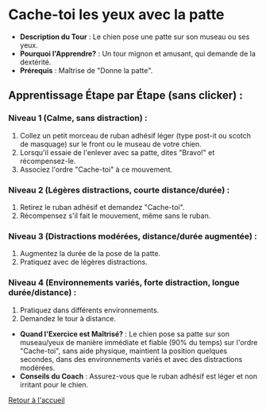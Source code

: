 # Cache-toi les yeux avec la patte

- **Description du Tour** : Le chien pose une patte sur son museau ou ses yeux.
- **Pourquoi l'Apprendre?** : Un tour mignon et amusant, qui demande de la dextérité.
- **Prérequis** : Maîtrise de "Donne la patte".

## Apprentissage Étape par Étape (sans clicker) :

### Niveau 1 (Calme, sans distraction) :
1. Collez un petit morceau de ruban adhésif léger (type post-it ou scotch de masquage) sur le front ou le museau de votre chien.
2. Lorsqu'il essaie de l'enlever avec sa patte, dites "Bravo!" et récompensez-le.
3. Associez l'ordre "Cache-toi" à ce mouvement.

### Niveau 2 (Légères distractions, courte distance/durée) :
1. Retirez le ruban adhésif et demandez "Cache-toi".
2. Récompensez s'il fait le mouvement, même sans le ruban.

### Niveau 3 (Distractions modérées, distance/durée augmentée) :
1. Augmentez la durée de la pose de la patte.
2. Pratiquez avec de légères distractions.

### Niveau 4 (Environnements variés, forte distraction, longue durée/distance) :
1. Pratiquez dans différents environnements.
2. Demandez le tour à distance.

- **Quand l'Exercice est Maîtrisé?** : Le chien pose sa patte sur son museau/yeux de manière immédiate et fiable (90% du temps) sur l'ordre "Cache-toi", sans aide physique, maintient la position quelques secondes, dans des environnements variés et avec des distractions modérées.
- **Conseils du Coach** : Assurez-vous que le ruban adhésif est léger et non irritant pour le chien. 

[Retour à l'accueil](../index.md) 